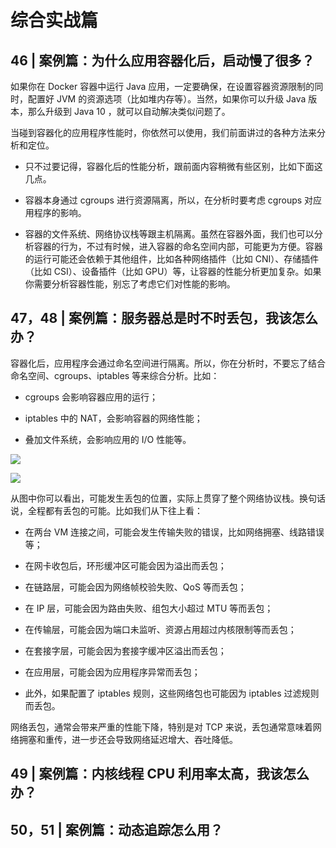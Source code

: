 # 综合实战篇

## 46 | 案例篇：为什么应用容器化后，启动慢了很多？

如果你在 Docker 容器中运行 Java 应用，一定要确保，在设置容器资源限制的同时，配置好 JVM 的资源选项（比如堆内存等）。当然，如果你可以升级 Java 版本，那么升级到 Java 10 ，就可以自动解决类似问题了。

当碰到容器化的应用程序性能时，你依然可以使用，我们前面讲过的各种方法来分析和定位。

* 只不过要记得，容器化后的性能分析，跟前面内容稍微有些区别，比如下面这几点。

* 容器本身通过 cgroups 进行资源隔离，所以，在分析时要考虑 cgroups 对应用程序的影响。

* 容器的文件系统、网络协议栈等跟主机隔离。虽然在容器外面，我们也可以分析容器的行为，不过有时候，进入容器的命名空间内部，可能更为方便。容器的运行可能还会依赖于其他组件，比如各种网络插件（比如 CNI）、存储插件（比如 CSI）、设备插件（比如 GPU）等，让容器的性能分析更加复杂。如果你需要分析容器性能，别忘了考虑它们对性能的影响。

## 47，48 | 案例篇：服务器总是时不时丢包，我该怎么办？

容器化后，应用程序会通过命名空间进行隔离。所以，你在分析时，不要忘了结合命名空间、cgroups、iptables 等来综合分析。比如：

* cgroups 会影响容器应用的运行；

* iptables 中的 NAT，会影响容器的网络性能；

* 叠加文件系统，会影响应用的 I/O 性能等。

![](https://static001.geekbang.org/resource/image/7d/1b/7d8cb9a2ce1c3bad4d74f46a632f671b.png)

![](https://static001.geekbang.org/resource/image/dd/fd/dd5b4050d555b1c23362456e357dfffd.png)

从图中你可以看出，可能发生丢包的位置，实际上贯穿了整个网络协议栈。换句话说，全程都有丢包的可能。比如我们从下往上看：

* 在两台 VM 连接之间，可能会发生传输失败的错误，比如网络拥塞、线路错误等；

* 在网卡收包后，环形缓冲区可能会因为溢出而丢包；

* 在链路层，可能会因为网络帧校验失败、QoS 等而丢包；

* 在 IP 层，可能会因为路由失败、组包大小超过 MTU 等而丢包；

* 在传输层，可能会因为端口未监听、资源占用超过内核限制等而丢包；

* 在套接字层，可能会因为套接字缓冲区溢出而丢包；

* 在应用层，可能会因为应用程序异常而丢包；

* 此外，如果配置了 iptables 规则，这些网络包也可能因为 iptables 过滤规则而丢包。

网络丢包，通常会带来严重的性能下降，特别是对 TCP 来说，丢包通常意味着网络拥塞和重传，进一步还会导致网络延迟增大、吞吐降低。

## 49 | 案例篇：内核线程 CPU 利用率太高，我该怎么办？

## 50，51 | 案例篇：动态追踪怎么用？
